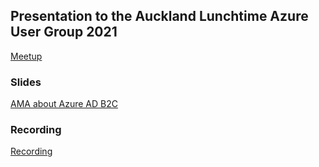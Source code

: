 ## Presentation to the Auckland Lunchtime Azure User Group 2021

[Meetup](https://www.meetup.com/Auckland-Azure-Lunchtime-Meetup/events/280475211/) 

### Slides

[AMA about Azure AD B2C](https://rbrayb.github.io/Presentations/AMA-about-Azure-AD-B2C/AMA-about-Azure-AD-B2C.pptx)

### Recording

[Recording](https://youtu.be/_Fps2NYZARs)
